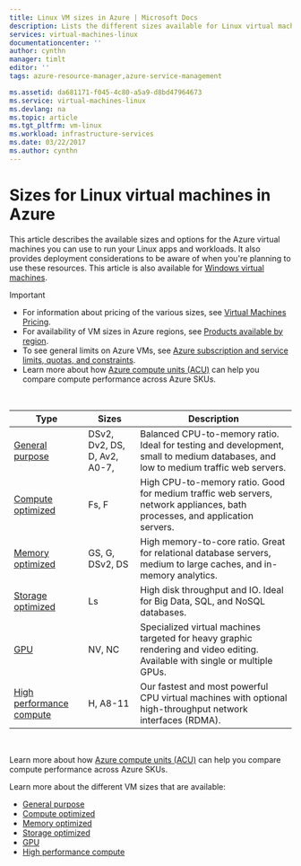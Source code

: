 ```yaml
---
title: Linux VM sizes in Azure | Microsoft Docs
description: Lists the different sizes available for Linux virtual machines in Azure.
services: virtual-machines-linux
documentationcenter: ''
author: cynthn
manager: timlt
editor: ''
tags: azure-resource-manager,azure-service-management

ms.assetid: da681171-f045-4c80-a5a9-d8bd47964673
ms.service: virtual-machines-linux
ms.devlang: na
ms.topic: article
ms.tgt_pltfrm: vm-linux
ms.workload: infrastructure-services
ms.date: 03/22/2017
ms.author: cynthn
---
```


# Sizes for Linux virtual machines in Azure
This article describes the available sizes and options for the Azure virtual machines you can use to run your Linux apps and workloads. It also provides deployment considerations to be aware of when you're planning to use these resources. This article is also available for [Windows virtual machines](../windows/sizes.md?toc=%2fazure%2fvirtual-machines%2fwindows%2ftoc.json).

> [!IMPORTANT]
> * For information about pricing of the various sizes, see [Virtual Machines Pricing](https://azure.microsoft.com/pricing/details/virtual-machines/#Linux). 
> * For availability of VM sizes in Azure regions, see [Products available by region](https://azure.microsoft.com/regions/services/).
> * To see general limits on Azure VMs, see [Azure subscription and service limits, quotas, and constraints](../../azure-subscription-service-limits.md).
> * Learn more about how [Azure compute units (ACU)](../windows/acu.md) can help you compare compute performance across Azure SKUs.
> 
> 

<br>   


| Type                     | Sizes           |    Description       |
|--------------------------|-------------------|------------------------------------------------------------------------------------------------------------------------------------|
| [General purpose](sizes-general.md)          | DSv2, Dv2, DS, D, Av2, A0-7,  | Balanced CPU-to-memory ratio. Ideal for testing and development, small to medium databases, and low to medium traffic web servers. |
| [Compute optimized](sizes-compute.md)        | Fs, F             | High CPU-to-memory ratio. Good for medium traffic web servers, network appliances, bath processes, and application servers.        |
| [Memory optimized](sizes-memory.md)         | GS, G, DSv2, DS   | High memory-to-core ratio. Great for relational database servers, medium to large caches, and in-memory analytics.                 |
| [Storage optimized](sizes-storage.md)        | Ls                | High disk throughput and IO. Ideal for Big Data, SQL, and NoSQL databases.                                                         |
| [GPU](sizes-gpu.md)            | NV, NC            | Specialized virtual machines targeted for heavy graphic rendering and video editing. Available with single or multiple GPUs.       |
| [High performance compute](sizes-hpc.md) | H, A8-11          | Our fastest and most powerful CPU virtual machines with optional high-throughput network interfaces (RDMA). 

<br>

Learn more about how [Azure compute units (ACU)](../windows/acu.md) can help you compare compute performance across Azure SKUs.

Learn more about the different VM sizes that are available:
- [General purpose](sizes-general.md)
- [Compute optimized](sizes-compute.md)
- [Memory optimized](sizes-memory.md)
- [Storage optimized](sizes-storage.md)
- [GPU](sizes-gpu.md)
- [High performance compute](sizes-hpc.md)



